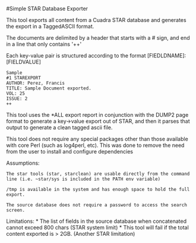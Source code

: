 #Simple STAR Database Exporter


This tool exports all content from a Cuadra STAR database and generates the export in a TaggedASCII format.

The documents are delimited by a header that starts with a # sign, and end in a line that only contains '++'

Each key-value pair is structured according to the format [FIEDLDNAME]: [FIELDVALUE]

	Sample
	#1 STAREXPORT
	AUTHOR: Perez, Francis
	TITLE: Sample Document exported.
	VOL: 25
	ISSUE: 2
	++

This tool uses the *ALL export report in conjunction with the DUMP2 page format to generate a key->value export out of STAR,
and then it parses that output to generate a clean tagged ascii file.

This tool does not require any special packages other than those available with core Perl (such as log4perl, etc).  This was done
to remove the need from the user to install and configure dependencies

Assumptions:

	The star tools (star, starclean) are usable directly from the command line (i.e. ~star/sys is included in the PATH env variable)
	
	/tmp is available in the system and has enough space to hold the full export.
	
	The source database does not require a password to access the search screen.

Limitations:
	* The list of fields in the source database when concatenated cannot exceed 800 chars (STAR system limit)
	* This tool will fail if the total content exported is > 2GB. (Another STAR limitation) 

      

